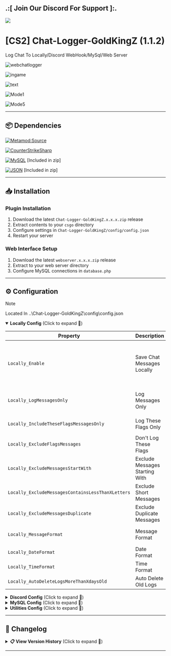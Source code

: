 ## .:[ Join Our Discord For Support ]:.

<a href="https://discord.com/invite/U7AuQhu"><img src="https://discord.com/api/guilds/651838917687115806/widget.png?style=banner2"></a>

# [CS2] Chat-Logger-GoldKingZ (1.1.2)

Log Chat To Locally/Discord WebHook/MySql/Web Server

![webchatlogger](https://github.com/user-attachments/assets/14247d1a-b3c2-4140-a7c3-445c9ac70dc7)

![ingame](https://github.com/oqyh/cs2-Chat-Logger-GoldKingZ/assets/48490385/c9f6012b-06f2-4bd5-a215-2f49128d1cba)

![text](https://github.com/oqyh/cs2-Chat-Logger-GoldKingZ/assets/48490385/fade3be6-54a9-49e9-82e5-1b9c6cf55280)

![Mode1](https://github.com/oqyh/cs2-Chat-Logger-GoldKingZ/assets/48490385/fdae2251-9aea-45a8-a37c-5ec2de8bfbdd)

![Mode5](https://github.com/oqyh/cs2-Chat-Logger-GoldKingZ/assets/48490385/7811046a-2b76-4758-8298-f701b45c28a7)

---

## 📦 Dependencies
[![Metamod:Source](https://img.shields.io/badge/Metamod:Source-2d2d2d?logo=sourceengine)](https://www.sourcemm.net)

[![CounterStrikeSharp](https://img.shields.io/badge/CounterStrikeSharp-83358F)](https://github.com/roflmuffin/CounterStrikeSharp)

[![MySQL](https://img.shields.io/badge/MySQL-4479A1?logo=mysql&logoColor=white)](https://dev.mysql.com/doc/connector-net/en/) [Included in zip]

[![JSON](https://img.shields.io/badge/JSON-000000?logo=json)](https://www.newtonsoft.com/json) [Included in zip]

---

## 📥 Installation

### Plugin Installation
1. Download the latest `Chat-Logger-GoldKingZ.x.x.x.zip` release
2. Extract contents to your `csgo` directory
3. Configure settings in `Chat-Logger-GoldKingZ/config/config.json`
4. Restart your server

### Web Interface Setup
1. Download the latest `webserver.x.x.x.zip` release
2. Extract to your web server directory
3. Configure MySQL connections in `database.php`

---

## ⚙️ Configuration

> [!NOTE]
> Located In ..\Chat-Logger-GoldKingZ\config\config.json                                           
>

<details open>
<summary><b>Locally Config</b> (Click to expand 🔽)</summary>

| Property | Description | Values | Required |  
|----------|-------------|--------|----------|  
| `Locally_Enable` | Save Chat Messages Locally | `0`-Disable<br>`1`-Log when player chats<br>`2`-Log and send at round end<br>`3`-Log and send at map end | - |  
| `Locally_LogMessagesOnly` | Log Messages Only | `1`-Both public and team chat<br>`2`-Public chat only<br>`3`-Team chat only | `Locally_Enable=1/2/3` |  
| `Locally_IncludeTheseFlagsMessagesOnly` | Log These Flags Only | Example: `Flags : @css/admins,@css/admin`<br>`""` = Everyone | `Locally_Enable=1/2/3` |  
| `Locally_ExcludeFlagsMessages` | Don't Log These Flags | Example: `Groups : #css/exclude` <br>`""` = Exclude none | `Locally_Enable=1/2/3` |  
| `Locally_ExcludeMessagesStartWith` | Exclude Messages Starting With | Example: `!./`<br>`""` = Disable | `Locally_Enable=1/2/3` |  
| `Locally_ExcludeMessagesContainsLessThanXLetters` | Exclude Short Messages | Minimum letters<br>`0` = Disable | `Locally_Enable=1/2/3` |  
| `Locally_ExcludeMessagesDuplicate` | Exclude Duplicate Messages | `true`/`false` | `Locally_Enable=1/2/3` |  
| `Locally_MessageFormat` | Message Format | Template with placeholders<br>`""` = Disable | `Locally_Enable=1/2/3` |  
| `Locally_DateFormat` | Date Format | Examples: `MM-dd-yyyy` | `Locally_Enable=1/2/3` |  
| `Locally_TimeFormat` | Time Format | Examples: `HH:mm:ss` | `Locally_Enable=1/2/3` |  
| `Locally_AutoDeleteLogsMoreThanXdaysOld` | Auto Delete Old Logs | Days to keep<br>`0` = Disable | `Locally_Enable=1/2/3` |  

</details>

<details>
<summary><b>Discord Config</b> (Click to expand 🔽)</summary>

| Property | Description | Values | Required |  
|----------|-------------|--------|----------|  
| `Discord_WebHook` | Discord WebHook URL | Example: `https://discord.com/api/webhooks/...`<br>`""` = Disable | - |  
| `Discord_Style` | Message Appearance Style | `0`-Disable<br>`1`-Text only<br>`2`-Text+Name+Link<br>`3`-+Profile Picture<br>`4`-+Separate Date/Time<br>`5`-+Server IP footer | `Discord_WebHook` |  
| `Discord_SideColor` | Message Side Color | Hex color code (e.g. `00FFFF`) | `Discord_Style=2/3/4/5` |  
| `Discord_FooterImage` | Footer Image URL | Image URL | `Discord_Style=3/4/5` |  
| `Discord_UsersWithNoAvatarImage` | Default Avatar Image | Image URL | `Discord_Style=5` |  
| `Discord_LogMessagesOnly` | Log Messages Only | `1`-Both chats<br>`2`-Public only<br>`3`-Team only | `Discord_WebHook` |  
| `Discord_IncludeTheseFlagsMessagesOnly` | Log These Flags Only | Example: `SteamIDs : 76561198206086993,76561198974936845`<br>`""` = Everyone | `Discord_WebHook` |  
| `Discord_ExcludeFlagsMessages` | Don't Log These Flags | Example: `Flags : @css/exclude`<br>`""` = Exclude none | `Discord_WebHook` |    
| `Discord_ExcludeMessagesStartWith` | Exclude Messages Starting With | Example: `!./`<br>`""` = Disable | `Discord_WebHook` |  
| `Discord_ExcludeMessagesContainsLessThanXLetters` | Exclude Short Messages | Minimum letters<br>`0` = Disable | `Discord_WebHook` |  
| `Discord_ExcludeMessagesDuplicate` | Exclude Duplicates | `true`/`false` | `Discord_WebHook` |  
| `Discord_MessageFormat` | Message Format | Template with placeholders | `Discord_WebHook` |  
| `Discord_DateFormat` | Date Format | Examples: `MM-dd-yyyy` | `Discord_WebHook` |  
| `Discord_TimeFormat` | Time Format | Examples: `HH:mm:ss` | `Discord_WebHook` |  

</details>

<details>
<summary><b>MySQL Config</b> (Click to expand 🔽)</summary>

| Property | Description | Values | Required |  
|----------|-------------|--------|----------|  
| `MySql_Enable` | Save to MySQL | `0`-Disable<br>`1`-Log immediately<br>`2`-Log at round end<br>`3`-Log at map end | - |  
| `MySql_Host` | MySQL Host | Example: `123.45.67.89` | `MySql_Enable=1/2/3` |  
| `MySql_Database` | Database Name | Example: `Chat_Logs` | `MySql_Enable=1/2/3` |  
| `MySql_Username` | Database Username | Example: `root` | `MySql_Enable=1/2/3` |  
| `MySql_Password` | Database Password | Example: `Password123123` | `MySql_Enable=1/2/3` |  
| `MySql_Port` | Database Port | Default: `3306` | `MySql_Enable=1/2/3` |  
| `MySql_LogMessagesOnly` | Log Messages Only | `1`-Both chats<br>`2`-Public only<br>`3`-Team only | `MySql_Enable=1/2/3` |  
| `MySql_IncludeTheseFlagsMessagesOnly` | Log These Flags Only | Example: `Flags : @css/admins,@css/admin`<br>`""` = Everyone | `MySql_Enable=1/2/3` |  
| `MySql_ExcludeFlagsMessages` | Don't Log These Flags | Example: `Groups : #css/exclude`<br>`""` = Exclude none | `MySql_Enable=1/2/3` |      
| `MySql_ExcludeMessagesStartWith` | Exclude Messages Starting With | Example: `!./`<br>`""` = Disable | `MySql_Enable=1/2/3` |  
| `MySql_ExcludeMessagesContainsLessThanXLetters` | Exclude Short Messages | Minimum letters<br>`0` = Disable | `MySql_Enable=1/2/3` |  
| `MySql_ExcludeMessagesDuplicate` | Exclude Duplicates | `true`/`false` | `MySql_Enable=1/2/3` |  
| `MySql_AutoDeleteLogsMoreThanXdaysOld` | Auto Delete Old Logs | Days to keep<br>`0` = Disable | `MySql_Enable=1/2/3` |  

</details>

<details>
<summary><b>Utilities Config</b> (Click to expand 🔽)</summary>

| Property | Description | Values | Required |  
|----------|-------------|--------|----------|  
| `EnableDebug` | Enable Debug Mode | `true`-Yes<br>`false`-No | - |  

</details>

---

## 📜 Changelog

<details>
<summary><b>📋 View Version History</b> (Click to expand 🔽)</summary>

#### **Plugin** [1.1.2]
- Some Clean Up
- Fix Some Bugs
- Fix CounterStrikeSharp Excluding Root By Default
- Fix Plugin, Now Plugin Compatibility With Other Plugins (cs2fix + any cssharp plugins)
- Fix Locally_IncludeTheseFlagsMessagesOnly,Locally_ExcludeFlagsMessages
- Fix Discord_IncludeTheseFlagsMessagesOnly,Discord_ExcludeFlagsMessages
- Fix MySql_IncludeTheseFlagsMessagesOnly,MySql_ExcludeFlagsMessages
- Fix Mysql Table
- Added Server IP Into Log Mysql

#### **Web Interface** [1.0.1] 
- Added Multiple Servers

### [1.1.1]
#### **General Changes**  
- Reworked plugin for better stability  
- Fixed Plugin Only Works With css_plugins reload
- Added config descriptions in `config.json`  
- New `EnableDebug` option  

#### **Local Logging (Locally_)**  
- Added `Locally_Enable` (logs at round/map end)  
- `Locally_LogMessagesOnly` filters by chat type (Team/Public/Both)  
- Supports SteamID formats (`!STEAM_0:1:122910632`, `!U:1:245821265`, `!245821265`, `!76561198206086993`)
- Fixed `Locally_MessageFormat`  

#### **Discord Logging (Discord_)**  
- Removed `Discord_EnableLoggingMessagesOnMode`  
- Fixed `Discord_Style` formatting  
- Added `Discord_LogMessagesOnly` (Team/Public/Both)  
- Supports SteamID formats (`!STEAM_0:1:122910632`, `!U:1:245821265`, `!245821265`, `!76561198206086993`)  

#### **MySQL Logging (New Feature)**  
- Added MySql_Enable
- Added MySql_Host
- Added MySql_Database
- Added MySql_Username
- Added MySql_Password
- Added MySql_Port
- Added MySql_LogMessagesOnly
- Added MySql_IncludeTheseFlagsMessagesOnly
- Added MySql_ExcludeFlagsMessages
- Added MySql_ExcludeMessagesStartWith
- Added MySql_ExcludeMessagesContainsLessThanXLetters
- Added MySql_ExcludeMessagesDuplicate
- Added MySql_AutoDeleteLogsMoreThanXdaysOld

#### **Web Interface (New Feature)**  
- Added web-based log viewer  

### [1.1.0]
- Fixed some bugs
- Fixed bind not logging

### [1.0.9]
- Fixed some bugs
- Fixed Text_ExcludeMessageContains
- Fixed Discord_ExcludeMessageContains

### [1.0.8]
- Fixed some bugs
- Fixed Text_IncludeFlagsMessagesOnly
- Fixed Text_ExcludeFlagsMessages
- Fixed Discord_IncludeFlagsMessagesOnly
- Fixed Discord_ExcludeFlagsMessages

### [1.0.7]
- Upgraded from .NET 7 to .NET 8
- Fixed some bugs
- Reworked chat logger
- Added modes 4 and 5 to SendLogToWebHook
- Added Discord_FooterImage
- Separated Discord log from text log

### [1.0.6]
- Fixed some bugs
- Fixed AutoDeleteLogsMoreThanXdaysOld
- Fixed SendLogToWebHook (3) for no avatar users
- Added IncludeMessageGroups
- Added UsersWithNoAvatarImage

### [1.0.5]
- Fixed some bugs
- Removed "SteamApi"

### [1.0.4]
- Added "ExcludeMessageGroups"
- Added "ExcludeMessageContainsLessThanXLetters"
- Added "ExcludeMessageDuplicate"
- Added "AutoDeleteLogsMoreThanXdaysOld"
- Added "SendLogToWebHook" modes 1/2/3
- Added "SideColorMessage"
- Added "SteamApi"
- Fixed some bugs

### [1.0.3]
- Added "ExcludeMessage"
- Added "ExcludeMessageContains"
- Fixed "LogChatFormat" and "LogDiscordChatFormat" not logging when other plugins touch "say" and "say_team"

### [1.0.2]
- Fixed "LogDiscordChatFormat"

### [1.0.1]
- Added {STEAMID3} and {STEAMID32} to:
  - "LogChatFormat"
  - "LogInsideFileTimeFormat"
- Fixed some bugs
- Improved Discord message styling with Steam links

### [1.0.0]
- Initial Release

</details>

---
